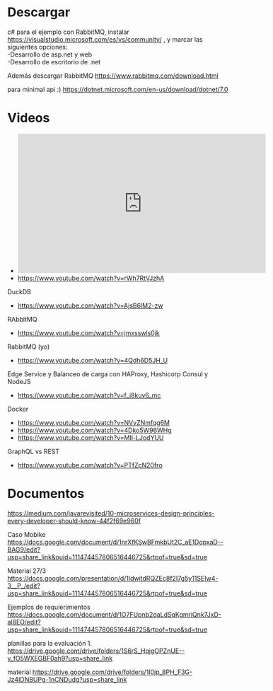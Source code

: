 # Descargar
c# para el ejemplo con RabbitMQ, instalar https://visualstudio.microsoft.com/es/vs/community/ , y marcar las siguientes opciones:  
-Desarrollo de asp.net y web  
-Desarrollo de escritorio de .net

Además descargar RabbitMQ 
https://www.rabbitmq.com/download.html

para minimal api :)
https://dotnet.microsoft.com/en-us/download/dotnet/7.0

# Videos
- <iframe width="560" height="315" src="https://www.youtube.com/embed/7ukajubprdE" title="YouTube video player" frameborder="0" allow="accelerometer; autoplay; clipboard-write; encrypted-media; gyroscope; picture-in-picture; web-share" allowfullscreen></iframe>  
- https://www.youtube.com/watch?v=rWh7RtVJzhA

DuckDB
- https://www.youtube.com/watch?v=AjsB6lM2-zw

RAbbitMQ
- https://www.youtube.com/watch?v=jmxsswls0jk

RabbitMQ (yo)
- https://www.youtube.com/watch?v=4Qdh6D5JH_U

Edge Service y Balanceo de carga con HAProxy, Hashicorp Consul y NodeJS
- https://www.youtube.com/watch?v=f_i8kuv6_mc

Docker
- https://www.youtube.com/watch?v=NVvZNmfqg6M
- https://www.youtube.com/watch?v=4Dko5W96WHg
- https://www.youtube.com/watch?v=MIl-LJodYUU

GraphQL vs REST
- https://www.youtube.com/watch?v=PTfZcN20fro

# Documentos
https://medium.com/javarevisited/10-microservices-design-principles-every-developer-should-know-44f2f69e960f

Caso Mobike
https://docs.google.com/document/d/1nrXfKSwBFmkbUt2C_aE1DqpxaD--BAG9/edit?usp=share_link&ouid=111474457806516446725&rtpof=true&sd=true

Material 27/3
https://docs.google.com/presentation/d/1ldwitdRQZEc8f2I7g5y11SEIw4-3__P_/edit?usp=share_link&ouid=111474457806516446725&rtpof=true&sd=true

Ejemplos de requierimientos
https://docs.google.com/document/d/1O7FUpnb2qaLdSqKgmriQnk7JxD-al8EO/edit?usp=share_link&ouid=111474457806516446725&rtpof=true&sd=true

planillas para la evaluación 1. 
https://drive.google.com/drive/folders/1S6rS_HqjgOPZnUE--y_fO5WXEGBF0ah9?usp=share_link

material
https://drive.google.com/drive/folders/1I0jp_8PH_F3G-Jz4IDNBUPg-1nCNDudg?usp=share_link

